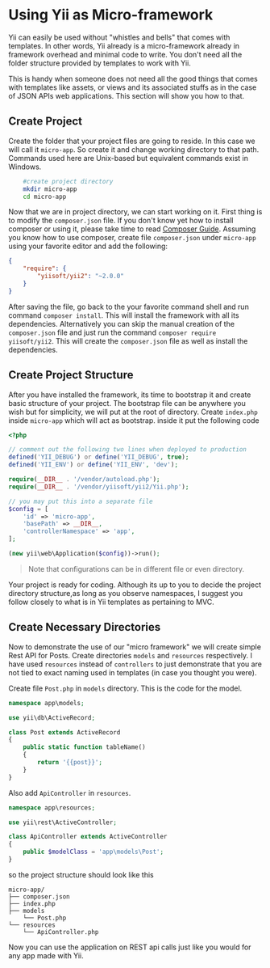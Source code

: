 Using Yii as Micro-framework
=======================================
Yii can easily be used without "whistles and bells" that comes with templates. In other words, Yii already is a micro-framework already in framework overhead and minimal code to write. You don't need all the folder structure provided by templates to work with Yii.

This is handy when someone does not need all the good things that comes with templates like assets, or views and its associated stuffs as in the case of JSON APIs web applications. This section will show you how to that.


Create Project
----------------------------------------
Create the folder that your project files are going to reside. In this case we will call it `micro-app`. So create it and change working directory to that path. Commands used here are Unix-based but equivalent commands exist in Windows.
```bash
    #create project directory
    mkdir micro-app
    cd micro-app
```

Now that we are in project directory, we can start working on it. First thing is to modify the `composer.json` file. If you don't know yet how to install composer or using it, please take time to read [Composer Guide](https://getcomposer.org/doc/00-intro.md). Assuming you know how to use composer, create file `composer.json` under `micro-app` using your favorite editor and add the following:

```json
{
    "require": {
        "yiisoft/yii2": "~2.0.0"
    }
}
```
After saving the file, go back to the your favorite command shell and run command `composer install`. This will install the framework with all its dependencies. Alternatively you can skip the manual creation of the `composer.json` file and just run the command `composer require yiisoft/yii2`. This will create the `composer.json` file as well as install the dependencies.

Create Project Structure
----------------------------------------
After you have installed the framework, its time to bootstrap it and create basic structure of your project. The bootstrap file can be anywhere you wish but for simplicity, we will put at the root of directory. Create `index.php` inside `micro-app` which will act as bootstrap. inside it put the following code
```php 
<?php

// comment out the following two lines when deployed to production
defined('YII_DEBUG') or define('YII_DEBUG', true);
defined('YII_ENV') or define('YII_ENV', 'dev');

require(__DIR__ . '/vendor/autoload.php');
require(__DIR__ . '/vendor/yiisoft/yii2/Yii.php');

// you may put this into a separate file
$config = [
    'id' => 'micro-app',
    'basePath' => __DIR__,
    'controllerNamespace' => 'app',
];

(new yii\web\Application($config))->run();
```
>Note that configurations can be in different file or even directory. 

Your project is ready for coding. Although its up to you to decide the project directory structure,as long as you observe namespaces, I suggest you follow closely to what is in Yii templates as pertaining to MVC.

Create Necessary Directories
------------
Now to demonstrate the use of our "micro framework" we will create simple Rest API for Posts. Create directories `models` and `resources` respectively. I have used `resources` instead of `controllers` to just demonstrate that you are not tied to exact naming used in templates (in case you thought you were). 

Create file `Post.php` in `models` directory. This is the code for the model.
```php
namespace app\models;

use yii\db\ActiveRecord;

class Post extends ActiveRecord
{ 
    public static function tableName()
    {
        return '{{post}}';
    }
}
```
Also add `ApiController` in `resources`.

```php
namespace app\resources;

use yii\rest\ActiveController;

class ApiController extends ActiveController
{
    public $modelClass = 'app\models\Post';
}
```

so the project structure should look like this
```
micro-app/
├── composer.json
├── index.php
├── models
    └── Post.php
└── resources
    └── ApiController.php
```

Now you can use the application on REST api calls just like you would for any app made with Yii.
